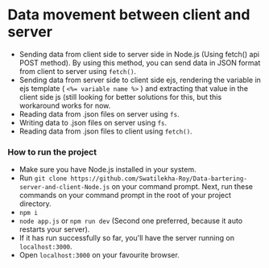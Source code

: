 # Data movement between client and server
- Sending data from client side to server side in Node.js (Using fetch() api POST method). By using this method, you can send data in JSON format from client to server using `fetch()`.
- Sending data from server side to client side ejs, rendering the variable in ejs template ( `<%= variable name %>` ) and extracting that value in the client side js (still looking for better solutions for this, but this workaround works for now.
- Reading data from .json files on server using `fs`.
- Writing data to .json files on server using `fs`.
- Reading data from .json files to client using `fetch()`.


### How to run the project
- Make sure you have Node.js installed in your system.
- Run `git clone https://github.com/Swatilekha-Roy/Data-bartering-server-and-client-Node.js` on your command prompt.
Next, run these commands on your command prompt in the root of your project directory.
- `npm i`
- `node app.js` or `npm run dev` (Second one preferred, because it auto restarts your server).
- If it has run successfully so far, you'll have the server running on `localhost:3000`.
- Open `localhost:3000` on your favourite browser.
